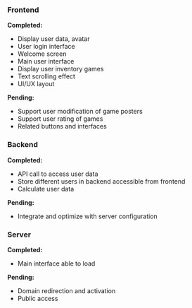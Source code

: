 ### Frontend
**Completed:**
- Display user data, avatar
- User login interface
- Welcome screen
- Main user interface
- Display user inventory games
- Text scrolling effect
- UI/UX layout

**Pending:**
- Support user modification of game posters
- Support user rating of games
- Related buttons and interfaces

### Backend
**Completed:**
- API call to access user data
- Store different users in backend accessible from frontend
- Calculate user data

**Pending:**
- Integrate and optimize with server configuration

### Server
**Completed:**
- Main interface able to load

**Pending:**
- Domain redirection and activation
- Public access